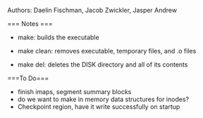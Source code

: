 Authors: Daelin Fischman, Jacob Zwickler, Jasper Andrew

=== Notes ===

- make:        builds the executable

- make clean:  removes executable, temporary files, and .o files

- make del:    deletes the DISK directory and all of its contents


===To Do===
- finish imaps, segment summary blocks
- do we want to make in memory data structures for inodes?
- Checkpoint region, have it write successfully on startup

